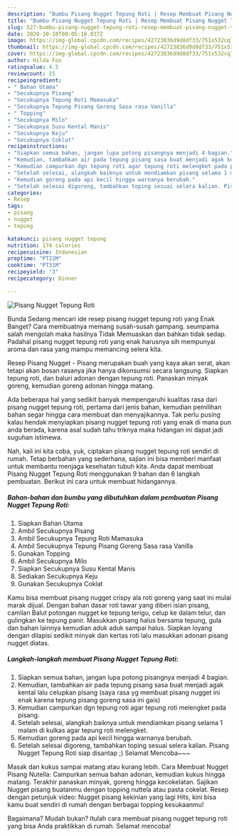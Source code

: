 ```yaml
---
description: "Bumbu Pisang Nugget Tepung Roti | Resep Membuat Pisang Nugget Tepung Roti Yang Lezat Sekali"
title: "Bumbu Pisang Nugget Tepung Roti | Resep Membuat Pisang Nugget Tepung Roti Yang Lezat Sekali"
slug: 527-bumbu-pisang-nugget-tepung-roti-resep-membuat-pisang-nugget-tepung-roti-yang-lezat-sekali
date: 2020-10-10T00:05:18.037Z
image: https://img-global.cpcdn.com/recipes/42723836d9d8df33/751x532cq70/pisang-nugget-tepung-roti-foto-resep-utama.jpg
thumbnail: https://img-global.cpcdn.com/recipes/42723836d9d8df33/751x532cq70/pisang-nugget-tepung-roti-foto-resep-utama.jpg
cover: https://img-global.cpcdn.com/recipes/42723836d9d8df33/751x532cq70/pisang-nugget-tepung-roti-foto-resep-utama.jpg
author: Hilda Fox
ratingvalue: 4.5
reviewcount: 15
recipeingredient:
- " Bahan Utama"
- "Secukupnya Pisang"
- "Secukupnya Tepung Roti Mamasuka"
- "Secukupnya Tepung Pisang Goreng Sasa rasa Vanilla"
- " Topping"
- "Secukupnya Milo"
- "Secukupnya Susu Kental Manis"
- "Secukupnya Keju"
- "Secukupnya Coklat"
recipeinstructions:
- "Siapkan semua bahan, jangan lupa potong pisangnya menjadi 4 bagian."
- "Kemudian, tambahkan air pada tepung pisang sasa buat menjadi agak kental lalu celupkan pisang (saya rasa yg membuat pisang nugget ini enak karena tepung pisang goreng sasa ini gais)"
- "Kemudian campurkan dgn tepung roti agar tepung roti melengket pada pisang."
- "Setelah selesai, alangkah baiknya untuk mendiamkan pisang selama 1 malam di kulkas agar tepung roti melengket."
- "Kemudian goreng pada api kecil hingga warnanya berubah."
- "Setelah selesai digoreng, tambahkan toping sesuai selera kalian. Pisang Nugget Tepung Roti siap disantap ;) Selamat Mencoba~~~"
categories:
- Resep
tags:
- pisang
- nugget
- tepung

katakunci: pisang nugget tepung 
nutrition: 174 calories
recipecuisine: Indonesian
preptime: "PT22M"
cooktime: "PT31M"
recipeyield: "3"
recipecategory: Dinner

---
```



![Pisang Nugget Tepung Roti](https://img-global.cpcdn.com/recipes/42723836d9d8df33/751x532cq70/pisang-nugget-tepung-roti-foto-resep-utama.jpg)

Bunda Sedang mencari ide resep pisang nugget tepung roti yang Enak Banget? Cara membuatnya memang susah-susah gampang. seumpama salah mengolah maka hasilnya Tidak Memuaskan dan bahkan tidak sedap. Padahal pisang nugget tepung roti yang enak harusnya sih mempunyai aroma dan rasa yang mampu memancing selera kita.

Resep Pisang Nugget - Pisang merupakan buah yang kaya akan serat, akan tetapi akan bosan rasanya jika hanya dikonsumsi secara langsung. Siapkan tepung roti, dan baluri adonan dengan tepung roti. Panaskan minyak goreng, kemudian goreng adonan hingga matang.

Ada beberapa hal yang sedikit banyak mempengaruhi kualitas rasa dari pisang nugget tepung roti, pertama dari jenis bahan, kemudian pemilihan bahan segar hingga cara membuat dan menyajikannya. Tak perlu pusing kalau hendak menyiapkan pisang nugget tepung roti yang enak di mana pun anda berada, karena asal sudah tahu triknya maka hidangan ini dapat jadi suguhan istimewa.


Nah, kali ini kita coba, yuk, ciptakan pisang nugget tepung roti sendiri di rumah. Tetap berbahan yang sederhana, sajian ini bisa memberi manfaat untuk membantu menjaga kesehatan tubuh kita. Anda dapat membuat Pisang Nugget Tepung Roti menggunakan 9 bahan dan 6 langkah pembuatan. Berikut ini cara untuk membuat hidangannya.

<!--inarticleads1-->

##### Bahan-bahan dan bumbu yang dibutuhkan dalam pembuatan Pisang Nugget Tepung Roti:

1. Siapkan  Bahan Utama
1. Ambil Secukupnya Pisang
1. Ambil Secukupnya Tepung Roti Mamasuka
1. Ambil Secukupnya Tepung Pisang Goreng Sasa rasa Vanilla
1. Gunakan  Topping
1. Ambil Secukupnya Milo
1. Siapkan Secukupnya Susu Kental Manis
1. Sediakan Secukupnya Keju
1. Gunakan Secukupnya Coklat


Kamu bisa membuat pisang nugget crispy ala roti goreng yang saat ini mulai marak dijual. Dengan bahan dasar roti tawar yang diberi isian pisang, camilan Balut potongan nugget ke tepung terigu, celup ke dalam telur, dan gulingkan ke tepung panir. Masukkan pisang halus bersama tepung, gula dan bahan lainnya kemudian aduk aduk sampai halus. Siapkan loyang dengan dilapisi sedikit minyak dan kertas roti lalu masukkan adonan pisang nugget diatas. 

<!--inarticleads2-->

##### Langkah-langkah membuat Pisang Nugget Tepung Roti:

1. Siapkan semua bahan, jangan lupa potong pisangnya menjadi 4 bagian.
1. Kemudian, tambahkan air pada tepung pisang sasa buat menjadi agak kental lalu celupkan pisang (saya rasa yg membuat pisang nugget ini enak karena tepung pisang goreng sasa ini gais)
1. Kemudian campurkan dgn tepung roti agar tepung roti melengket pada pisang.
1. Setelah selesai, alangkah baiknya untuk mendiamkan pisang selama 1 malam di kulkas agar tepung roti melengket.
1. Kemudian goreng pada api kecil hingga warnanya berubah.
1. Setelah selesai digoreng, tambahkan toping sesuai selera kalian. Pisang Nugget Tepung Roti siap disantap ;) Selamat Mencoba~~~


Masak dan kukus sampai matang atau kurang lebih. Cara Membuat Nugget Pisang Nutella: Campurkan semua bahan adonan, kemudian kukus hingga matang. Terakhir panaskan minyak, goreng hingga kecokelatan. Sajikan Nugget pisang buatanmu dengan topping nuttela atau pasta cokelat. Resep dengan petunjuk video: Nugget pisang kekinian yang lagi Hits, kini bisa kamu buat sendiri di rumah dengan berbagai topping kesukaanmu! 

Bagaimana? Mudah bukan? Itulah cara membuat pisang nugget tepung roti yang bisa Anda praktikkan di rumah. Selamat mencoba!
